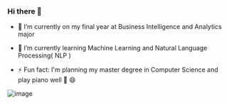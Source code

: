 ### Hi there 👋

- 🔭 I’m currently on my final year at Business Intelligence and Analytics major

- 🌱 I’m currently learning Machine Learning and Natural Language Processing( NLP ) 

- ⚡ Fun fact: I'm planning my master degree in Computer Science and play piano well 🎹 😄

![image](https://user-images.githubusercontent.com/78548649/200026698-00fc4b6c-2441-4582-92a4-1b2768e14e86.png)


<!--
**belina-png/belina-png** is a ✨ _special_ ✨ repository because its `README.md` (this file) appears on your GitHub profile.

Here are some ideas to get you started:

- 🔭 I’m currently working on ...
- 🌱 I’m currently learning Machine Learning and Natural Language Processing( NLP ) 
- 👯 I’m looking to collaborate on ...
- 🤔 I’m looking for help with ...
- 💬 Ask me about ...
- 📫 How to reach me: ...
- 😄 Pronouns: ...
- ⚡ Fun fact: ...
-->
